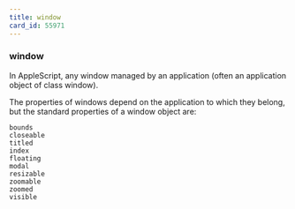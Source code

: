 ```yaml
---
title: window
card_id: 55971
---
```


### window

In AppleScript, any window managed by an application (often an application object of class window).

The properties of windows depend on the application to which they belong, but the standard properties of a window object are:

```
bounds
closeable
titled
index
floating
modal
resizable
zoomable
zoomed
visible
```

